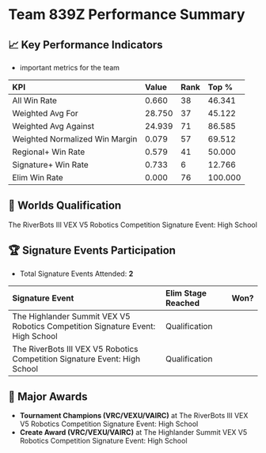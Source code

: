 # Team 839Z Performance Summary

## 📈 Key Performance Indicators
- important metrics for the team

| KPI | Value | Rank | Top % |
|:---|:-----|:----|:-----|
| All Win Rate | 0.660 | 38 | 46.341 |
| Weighted Avg For | 28.750 | 37 | 45.122 |
| Weighted Avg Against | 24.939 | 71 | 86.585 |
| Weighted Normalized Win Margin | 0.079 | 57 | 69.512 |
| Regional+ Win Rate | 0.579 | 41 | 50.000 |
| Signature+ Win Rate | 0.733 | 6 | 12.766 |
| Elim Win Rate | 0.000 | 76 | 100.000 |


## 🎯 Worlds Qualification
The RiverBots III VEX V5 Robotics Competition Signature Event: High School

## 🏆 Signature Events Participation
- Total Signature Events Attended: **2**

| Signature Event | Elim Stage Reached | Won? |
|:----------------|:-------------------|:----|
| The Highlander Summit VEX V5 Robotics Competition Signature Event: High School | Qualification |  |
| The RiverBots III VEX V5 Robotics Competition Signature Event: High School | Qualification |  |


## 🥇 Major Awards
- **Tournament Champions (VRC/VEXU/VAIRC)** at The RiverBots III VEX V5 Robotics Competition Signature Event: High School
- **Create Award (VRC/VEXU/VAIRC)** at The Highlander Summit VEX V5 Robotics Competition Signature Event: High School


